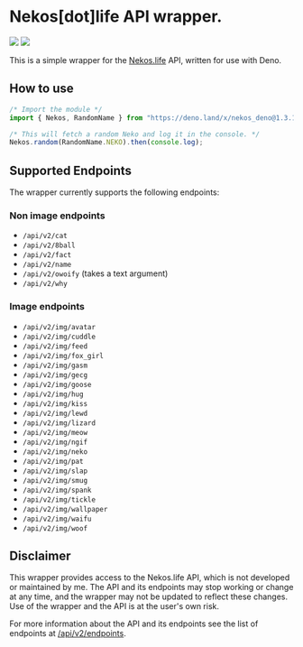 # Nekos[dot]life API wrapper.
[![](https://img.shields.io/badge/Deno%20Land-1.3.1-blue?style=for-the-badge)](https://deno.land/x/nekos_deno)
‎‎ [![](https://img.shields.io/badge/documentation-1.3.1-blue?style=for-the-badge)](https://deno.land/x/nekos_deno/mod.ts)

This is a simple wrapper for the [Nekos.life](https://nekos.life) API, written for use with Deno.

## How to use
```ts
/* Import the module */
import { Nekos, RandomName } from "https://deno.land/x/nekos_deno@1.3.1/mod.ts";

/* This will fetch a random Neko and log it in the console. */
Nekos.random(RandomName.NEKO).then(console.log);
```

## Supported Endpoints
The wrapper currently supports the following endpoints:

### Non image endpoints
* `/api/v2/cat`
* `/api/v2/8ball`
* `/api/v2/fact`
* `/api/v2/name`
* `/api/v2/owoify` (takes a text argument)
* `/api/v2/why`

### Image endpoints
* `/api/v2/img/avatar`
* `/api/v2/img/cuddle`
* `/api/v2/img/feed`
* `/api/v2/img/fox_girl`
* `/api/v2/img/gasm`
* `/api/v2/img/gecg`
* `/api/v2/img/goose`
* `/api/v2/img/hug`
* `/api/v2/img/kiss`
* `/api/v2/img/lewd`
* `/api/v2/img/lizard`
* `/api/v2/img/meow`
* `/api/v2/img/ngif`
* `/api/v2/img/neko`
* `/api/v2/img/pat`
* `/api/v2/img/slap`
* `/api/v2/img/smug`
* `/api/v2/img/spank`
* `/api/v2/img/tickle`
* `/api/v2/img/wallpaper`
* `/api/v2/img/waifu`
* `/api/v2/img/woof`

## Disclaimer
This wrapper provides access to the Nekos.life API, which is not developed or maintained by me. The API and its endpoints may stop working or change at any time, and the wrapper may not be updated to reflect these changes. Use of the wrapper and the API is at the user's own risk.

For more information about the API and its endpoints see the list of endpoints at [/api/v2/endpoints](https://nekos.life/api/v2/endpoints).